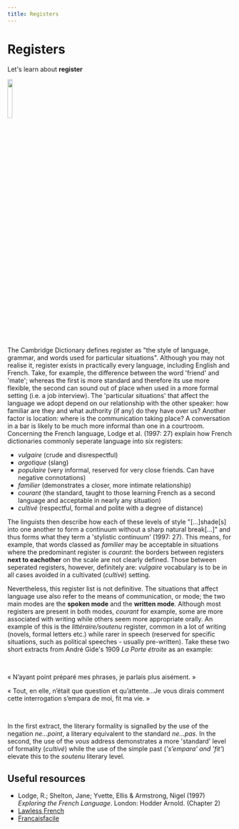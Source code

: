 ```yaml
---
title: Registers
---
```


<h1>Registers</h1>
<p>Let's learn about <strong>register</strong></p>
<p><img src="https://upload.wikimedia.org/wikipedia/commons/thumb/7/70/Bibliotekarien_konserverad_-_Skoklosters_slott_-_97136.tif/lossy-page1-440px-Bibliotekarien_konserverad_-_Skoklosters_slott_-_97136.tif.jpg" style="width:15%"></p>
<p>The Cambridge Dictionary defines register as "the style of language, grammar, and words used for particular situations". Although you may not realise it, register exists in practically every language, including English and French. Take, for example, the difference between the word 'friend' and 'mate'; whereas the first is more standard and therefore its use more flexible, the second can sound out of place when used in a more formal setting (i.e. a job interview). The 'particular situations' that affect the language we adopt depend on our relationship with the other speaker: how familiar are they and what authority (if any) do they have over us? Another factor is location: where is the communication taking place? A conversation in a bar is likely to be much more informal than one in a courtroom. 
<br>Concerning the French language, Lodge et al. (1997: 27) explain how French dictionaries commonly seperate language into six registers: </p>
<ul style="list-style-type: square;">
  <li><i>vulgaire</i> (crude and disrespectful)</li>
  <li><i>argotique</i> (slang)</li>
  <li><i>populaire</i> (very informal, reserved for very close friends. Can have negative connotations)</li>
  <li><i>familier</i> (demonstrates a closer, more intimate relationship)</li>
  <li><i>courant</i> (the standard, taught to those learning French as a second language and acceptable in nearly any situation)</li>
  <li><i>cultivé</i> (respectful, formal and polite with a degree of distance)</li>
</ul>
<p>The linguists then describe how each of these levels of style "[...]shade[s] into one another to form a continuum without a sharp natural break[...]" and thus forms what they term a 'stylistic continuum' (1997: 27). This means, for example, that words classed as <i>familier</i> may be acceptable in situations where the predominant register is <i>courant</i>: the borders between registers <strong>next to eachother</strong> on the scale are not clearly defined. Those between seperated registers, however, definitely are: <i>vulgaire</i> vocabulary is to be in all cases avoided in a cultivated (<i>cultivé</i>) setting. 

<p>Nevertheless, this register list is not definitive. The situations that affect language use also refer to the means of communication, or mode; the two main modes are the <strong>spoken mode</strong> and the <strong>written mode</strong>. Although most registers are present in both modes, <i>courant</i> for example, some are more associated with writing while others seem more appropriate orally. An example of this is the <i>littéraire/soutenu</i> register, common in a lot of writing (novels, formal letters etc.) while rarer in speech (reserved for specific situations, such as political speeches - usually pre-written). Take these two short extracts from André Gide's 1909 <i>La Porte étroite</i> as an example:</p>
<br>
<p lang="fr">« N’ayant point préparé mes phrases, je parlais plus aisément. »</p>
<p lang="fr">« Tout, en elle, n’était que question et qu’attente…Je vous dirais comment cette interrogation s’empara de moi, fit ma vie. »</p>
<br>
<p>In the first extract, the literary formality is signalled by the use of the negation <i>ne...point</i>, a literary equivalent to the standard <i>ne...pas</i>. In the second, the use of the <i>vous</i> address demonstrates a more 'standard' level of formality (<i>cultivé</i>) while the use of the simple past (<i>'s’empara' and 'fit'</i>) elevate this to the <i>soutenu</i> literary level.</p>

<h2>Useful resources</h2>
<ul style="list-style-type: square;">
  <li>Lodge, R.; Shelton, Jane; Yvette, Ellis & Armstrong, Nigel (1997) <i>Exploring the French Language</i>. London: Hodder Arnold. (Chapter 2)</li>
  <li><a href="https://www.lawlessfrench.com/linguistics/register/" target="_blank">Lawless French</a></li>
  <li><a href="https://www.francaisfacile.com/exercices/exercice-francais-2/exercice-francais-119094.php" target="_blank">Francaisfacile</a></li>
</ul>


